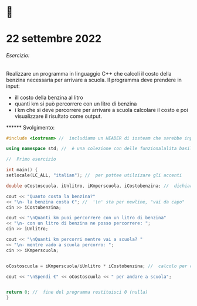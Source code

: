 # :closed_book:
# 22 settembre 2022

###### Esercizio:

Realizzare un programma in linguaggio C++ che calcoli il costo della benzina necessaria per arrivare a scuola. Il programma deve prendere in input:
- ill costo della benzina al litro
- quanti km si può percorrere con un litro di benzina
- i km che si deve percorrere per arrivare a scuola
calcolare il costo e poi visualizzare il risultato come output.


****** Svolgimento:

```cpp
#include <iostream> //  includiamo un HEADER di iosteam che sarebbe input e output standard (cin >> e cout <<)

using namespace std; //  è una colezione con delle funzionalalita basilari che servono per scrivere i programmi

//  Primo esercizio

int main() {
setlocale(LC_ALL, "italian"); //  per pottee utilzizare gli accenti

double oCostoscuola, iUnlitro, iKmperscuola, iCostobenzina; //  dichiariazione delle variabili di tipo double

cout << "Quanto costa la benzina?"
<< "\n- la benzina costa €"; //  '\n' sta per newline, "vai da capo"
cin >> iCostobenzina;

cout << "\nQuanti km puoi percorrere con un litro di benzina"
<< "\n- con un litro di benzina ne posso percorrere: ";
cin >> iUnlitro;

cout << "\nQuanti km percorri mentre vai a scuola? " 
<< "\n- mentre vado a scuola percorro: ";
cin >> iKmperscuola; 


oCostoscuola = iKmperscuola/iUnlitro * iCostobenzina; //  calcolo per comodita è stato messo fuori, ma nulla ti vieta di metterlo diretamente nel cout, ma è sempre meglio evitarlo.

cout << "\nSpendi €" << oCostoscuola << " per andare a scuola";


return 0; //  fine del programma restituisci 0 (nulla)
}
```